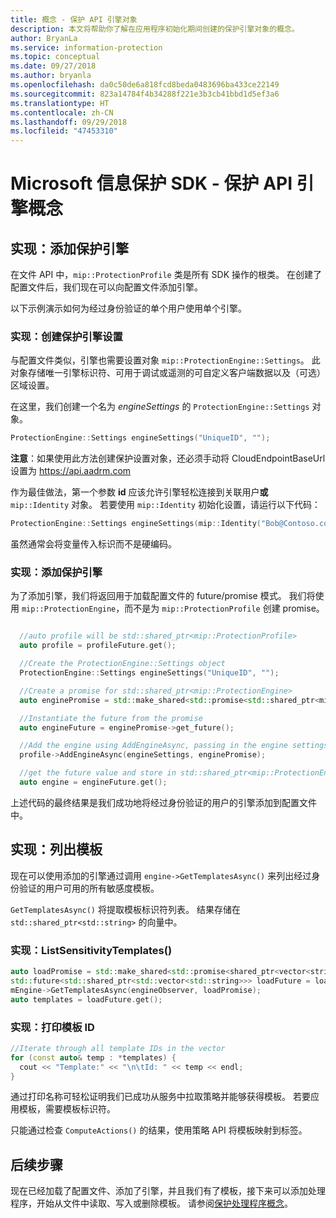 ```yaml
---
title: 概念 - 保护 API 引擎对象
description: 本文将帮助你了解在应用程序初始化期间创建的保护引擎对象的概念。
author: BryanLa
ms.service: information-protection
ms.topic: conceptual
ms.date: 09/27/2018
ms.author: bryanla
ms.openlocfilehash: da0c50de6a818fcd8beda0483696ba433ce22149
ms.sourcegitcommit: 823a14784f4b34288f221e3b3cb41bbd1d5ef3a6
ms.translationtype: HT
ms.contentlocale: zh-CN
ms.lasthandoff: 09/29/2018
ms.locfileid: "47453310"
---
```

# <a name="microsoft-information-protection-sdk---protection-api-engine-concepts"></a>Microsoft 信息保护 SDK - 保护 API 引擎概念

## <a name="implementation-add-a-protection-engine"></a>实现：添加保护引擎

在文件 API 中，`mip::ProtectionProfile` 类是所有 SDK 操作的根类。 在创建了配置文件后，我们现在可以向配置文件添加引擎。

以下示例演示如何为经过身份验证的单个用户使用单个引擎。

### <a name="implementation-create-protection-engine-settings"></a>实现：创建保护引擎设置

与配置文件类似，引擎也需要设置对象 `mip::ProtectionEngine::Settings`。 此对象存储唯一引擎标识符、可用于调试或遥测的可自定义客户端数据以及（可选）区域设置。

在这里，我们创建一个名为 *engineSettings* 的 `ProtectionEngine::Settings` 对象。 

```cpp
ProtectionEngine::Settings engineSettings("UniqueID", "");
```

**注意**：如果使用此方法创建保护设置对象，还必须手动将 CloudEndpointBaseUrl 设置为 https://api.aadrm.com

作为最佳做法，第一个参数 **id** 应该允许引擎轻松连接到关联用户**或** `mip::Identity` 对象。 若要使用 `mip::Identity` 初始化设置，请运行以下代码：

```cpp
ProtectionEngine::Settings engineSettings(mip::Identity("Bob@Contoso.com", "");
```

虽然通常会将变量传入标识而不是硬编码。

### <a name="implementation-add-the-protection-engine"></a>实现：添加保护引擎

为了添加引擎，我们将返回用于加载配置文件的 future/promise 模式。 我们将使用 `mip::ProtectionEngine`，而不是为 `mip::ProtectionProfile` 创建 promise。

```cpp

  //auto profile will be std::shared_ptr<mip::ProtectionProfile>
  auto profile = profileFuture.get();

  //Create the ProtectionEngine::Settings object
  ProtectionEngine::Settings engineSettings("UniqueID", "");

  //Create a promise for std::shared_ptr<mip::ProtectionEngine>
  auto enginePromise = std::make_shared<std::promise<std::shared_ptr<mip::ProtectionEngine>>>();

  //Instantiate the future from the promise
  auto engineFuture = enginePromise->get_future();

  //Add the engine using AddEngineAsync, passing in the engine settings and the promise
  profile->AddEngineAsync(engineSettings, enginePromise);

  //get the future value and store in std::shared_ptr<mip::ProtectionEngine>
  auto engine = engineFuture.get();
```

上述代码的最终结果是我们成功地将经过身份验证的用户的引擎添加到配置文件中。

## <a name="implementation-list-templates"></a>实现：列出模板

现在可以使用添加的引擎通过调用 `engine->GetTemplatesAsync()` 来列出经过身份验证的用户可用的所有敏感度模板。 

`GetTemplatesAsync()` 将提取模板标识符列表。 结果存储在 `std::shared_ptr<std::string>` 的向量中。

### <a name="implementation-listsensitivitytemplates"></a>实现：ListSensitivityTemplates()

```cpp
auto loadPromise = std::make_shared<std::promise<shared_ptr<vector<string>>>>();
std::future<std::shared_ptr<std::vector<std::string>>> loadFuture = loadPromise->get_future();
mEngine->GetTemplatesAsync(engineObserver, loadPromise);
auto templates = loadFuture.get();
```

### <a name="implementation-print-the-template-ids"></a>实现：打印模板 ID

```cpp
//Iterate through all template IDs in the vector
for (const auto& temp : *templates) {
  cout << "Template:" << "\n\tId: " << temp << endl;
}
```

通过打印名称可轻松证明我们已成功从服务中拉取策略并能够获得模板。 若要应用模板，需要模板标识符。

只能通过检查 `ComputeActions()` 的结果，使用策略 API 将模板映射到标签。

## <a name="next-steps"></a>后续步骤

现在已经加载了配置文件、添加了引擎，并且我们有了模板，接下来可以添加处理程序，开始从文件中读取、写入或删除模板。 请参阅[保护处理程序概念](concept-handler-protection-cpp.md)。